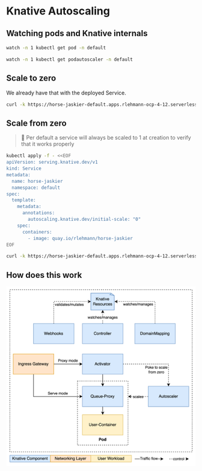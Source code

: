 # Knative Autoscaling

## Watching pods and Knative internals

```bash
watch -n 1 kubectl get pod -n default
```
```bash
watch -n 1 kubectl get podautoscaler -n default
```

## Scale to zero

We already have that with the deployed Service.

```bash
curl -k https://horse-jaskier-default.apps.rlehmann-ocp-4-12.serverless.devcluster.openshift.com
```

## Scale from zero

> 📝 Per default a service will always be scaled to 1 at creation to verify that it works properly

```bash
kubectl apply -f - <<EOF
apiVersion: serving.knative.dev/v1
kind: Service
metadata:
  name: horse-jaskier
  namespace: default
spec:
  template:
    metadata:
      annotations:
        autoscaling.knative.dev/initial-scale: "0"  
    spec:
      containers:
        - image: quay.io/rlehmann/horse-jaskier
EOF
```

```bash
curl -k https://horse-jaskier-default.apps.rlehmann-ocp-4-12.serverless.devcluster.openshift.com
```

## How does this work

![Serving Architecture](./images/serving-architecture.png)



